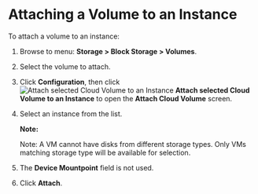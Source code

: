 # Attaching a Volume to an Instance

To attach a volume to an instance:

1. Browse to menu: **Storage > Block Storage > Volumes**.

2. Select the volume to attach.

3. Click **Configuration**, then click
   ![Attach selected Cloud Volume to an Instance](../images/volume-icon.png) **Attach selected Cloud Volume to an Instance**
   to open the **Attach Cloud Volume** screen.

4. Select an instance from the list.

    **Note:**

    Note: A VM cannot have disks from different storage types.
    Only VMs matching storage type will be available for selection.

5. The **Device Mountpoint** field is not used.

6. Click **Attach**.
